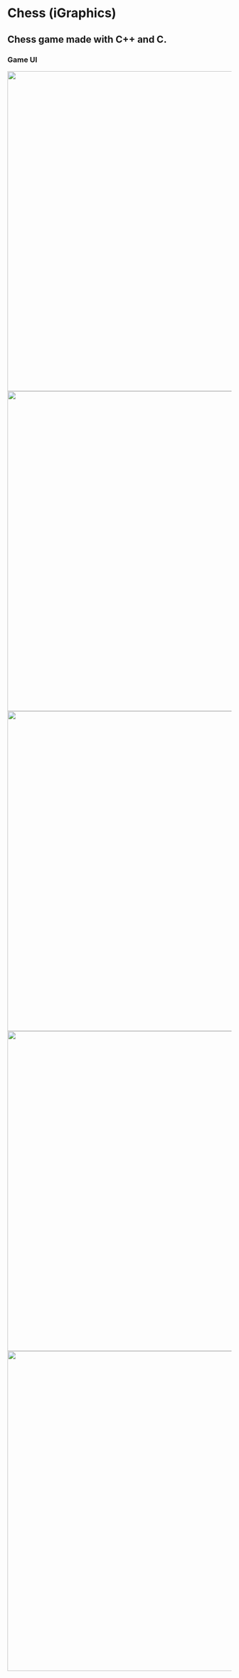 # Chess (iGraphics)

## Chess game made with C++ and C. 

### Game UI

<img src="https://user-images.githubusercontent.com/34432093/140605320-b112afa1-5a35-4b9e-95de-896fdf3acdd9.PNG" width="720" >

<img src="https://user-images.githubusercontent.com/34432093/140605340-f9fd4189-3ab6-4061-8fb0-ce711949623a.PNG" width="720" >

<img src="https://user-images.githubusercontent.com/34432093/140605347-c6eee0f7-cb5d-4a86-b727-c7badbff5092.PNG" width="720" >

<img src="https://user-images.githubusercontent.com/34432093/140605351-4864e165-6ca2-4681-b699-aa912cc8fa86.PNG" width="720" >

<img src="https://user-images.githubusercontent.com/34432093/140605357-63c9a54e-b809-4024-956b-fd816ea60425.PNG" width="720" >
